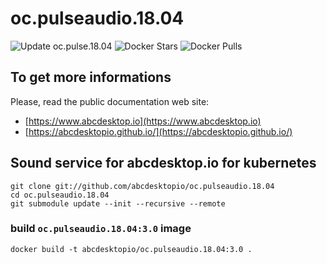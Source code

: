 # oc.pulseaudio.18.04

![Update oc.pulse.18.04](https://github.com/abcdesktopio/oc.pulseaudio.18.04/workflows/Update%20oc.pulse.18.04/badge.svg)
![Docker Stars](https://img.shields.io/docker/stars/abcdesktopio/oc.pulseaudio.18.04.svg) 
![Docker Pulls](https://img.shields.io/docker/pulls/abcdesktopio/oc.pulseaudio.18.04.svg)



## To get more informations

Please, read the public documentation web site:
* [https://www.abcdesktop.io](https://www.abcdesktop.io)
* [https://abcdesktopio.github.io/](https://abcdesktopio.github.io/)

## Sound service for abcdesktop.io for kubernetes

```
git clone git://github.com/abcdesktopio/oc.pulseaudio.18.04
cd oc.pulseaudio.18.04
git submodule update --init --recursive --remote
```



### build `oc.pulseaudio.18.04:3.0` image


```
docker build -t abcdesktopio/oc.pulseaudio.18.04:3.0 .
```


